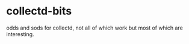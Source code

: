 collectd-bits
=============

odds and sods for collectd, not all of which work but most of which are interesting.

